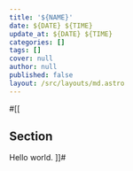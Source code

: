 ```yaml
---
title: '${NAME}'
date: ${DATE} ${TIME}
update_at: ${DATE} ${TIME}
categories: []
tags: []
cover: null
author: null
published: false
layout: /src/layouts/md.astro
---
```

#[[
## Section
Hello world.
]]#